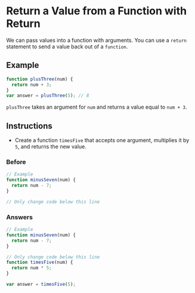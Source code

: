 # Return a Value from a Function with Return

We can pass values into a function with arguments. You can use a
`return` statement to send a value back out of a `function`.

## Example

```javascript
function plusThree(num) {
  return num + 3;
}
var answer = plusThree(5); // 8
```

`plusThree` takes an argument for `num` and returns a value equal to `num + 3`.

## Instructions
 - Create a function `timesFive` that accepts one argument, multiplies it by `5`,
 and returns the new value.

### Before

```javascript
// Example
function minusSeven(num) {
  return num - 7;
}

// Only change code below this line
```

### Answers

```javascript
// Example
function minusSeven(num) {
  return num - 7;
}

// Only change code below this line
function timesFive(num) {
  return num * 5;
}

var answer = timesFive(5);
```
